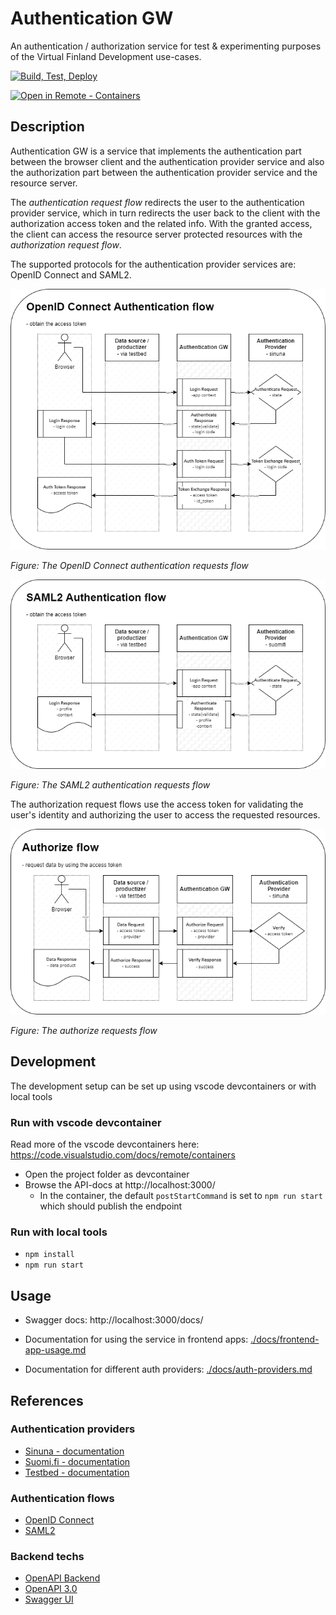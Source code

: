 # Authentication GW

An authentication / authorization service for test & experimenting purposes of the Virtual Finland Development use-cases.

[![Build, Test, Deploy](https://github.com/Virtual-Finland-Development/authentication-gw/actions/workflows/build-test-deploy.yml/badge.svg)](https://github.com/Virtual-Finland-Development/authentication-gw/actions/workflows/build-test-deploy.yml)

[![Open in Remote - Containers](https://img.shields.io/static/v1?label=Remote%20-%20Containers&message=Open&color=blue&logo=visualstudiocode)](https://vscode.dev/redirect?url=vscode://ms-vscode-remote.remote-containers/cloneInVolume?url=https://github.com/Virtual-Finland-Development/authentication-gw)

## Description

Authentication GW is a service that implements the authentication part between the browser client and the authentication provider service and also the authorization part between the authentication provider service and the resource server.

The _authentication request flow_ redirects the user to the authentication provider service, which in turn redirects the user back to the client with the authorization access token and the related info. With the granted access, the client can access the resource server protected resources with the _authorization request flow_.

The supported protocols for the authentication provider services are: OpenID Connect and SAML2.

![./docs/openid-authentication-flow.png](./docs/openid-authentication-flow.png)

_Figure: The OpenID Connect authentication requests flow_

![./docs/saml2-authentication-flow.png](./docs/saml2-authentication-flow.png)

_Figure: The SAML2 authentication requests flow_

The authorization request flows use the access token for validating the user's identity and authorizing the user to access the requested resources.

![./docs/authgw-authorize-flow.png](./docs/authgw-authorize-flow.png)

_Figure: The authorize requests flow_

## Development

The development setup can be set up using vscode devcontainers or with local tools

### Run with vscode devcontainer

Read more of the vscode devcontainers here: https://code.visualstudio.com/docs/remote/containers

- Open the project folder as devcontainer
- Browse the API-docs at http://localhost:3000/
  - In the container, the default `postStartCommand` is set to `npm run start` which should publish the endpoint

### Run with local tools

- `npm install`
- `npm run start`

## Usage

- Swagger docs: http://localhost:3000/docs/

- Documentation for using the service in frontend apps: [./docs/frontend-app-usage.md](docs/frontend-app-usage.md)

- Documentation for different auth providers: [./docs/auth-providers.md](docs/auth-providers.md)

## References

### Authentication providers

- [Sinuna - documentation](https://developer.sinuna.fi/integration_documentation/)
- [Suomi.fi - documentation](https://palveluhallinta.suomi.fi/en/sivut/tunnistus/kayttoonotto/kayttoonoton-vaiheet)
- [Testbed - documentation](https://ioxio.com/guides/use-login-portal-in-your-applications)

### Authentication flows

- [OpenID Connect](https://openid.net/connect/)
- [SAML2](https://en.wikipedia.org/wiki/SAML_2.0)

### Backend techs

- [OpenAPI Backend](https://github.com/anttiviljami/openapi-backend)
- [OpenAPI 3.0](https://swagger.io/specification/)
- [Swagger UI](https://github.com/sylwit/aws-serverless-swagger-ui)
